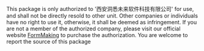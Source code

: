 This package is only authorized to '西安洞悉未来软件科技有限公司' for use, and shall not be directly resold to other unit. Other companies or individuals have no right to use it, otherwise, it shall be deemed as infringement.
If you are not a member of the authorized company, please visit our official website [FormMaking](http://form.making.link) to purchase the authorization. You are welcome to report the source of this package 
